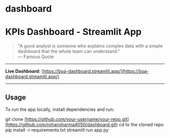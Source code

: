 # dashboard

# KPIs Dashboard - Streamlit App

> "A good analyst is someone who explains complex data with a simple dashboard that the whole team can understand."  
> — Famous Quote

---

**Live Dashboard:** [https://boa-dashboard.streamlit.app/](https://boa-dashboard.streamlit.app/)

---

## Usage

To run the app locally, install dependencies and run:

git clone [https://github.com/your-username/your-repo.git](https://github.com/rohansharma4050/dashboard.git)
cd to the cloned repo
pip install -r requirements.txt
streamlit run app.py
